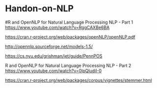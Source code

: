 # Handon-on-NLP

#R and OpenNLP for Natural Language Processing NLP - Part 1
https://www.youtube.com/watch?v=RggCAXBe6BA

https://cran.r-project.org/web/packages/openNLP/openNLP.pdf

http://opennlp.sourceforge.net/models-1.5/

https://cs.nyu.edu/grishman/jet/guide/PennPOS

R and OpenNLP for Natural Language Processing NLP - Part 2
https://www.youtube.com/watch?v=0lpQludiI-0


https://cran.r-project.org/web/packages/corpus/vignettes/stemmer.html
